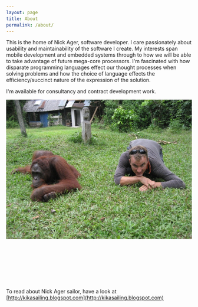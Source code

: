 ```yaml
---
layout: page
title: About
permalink: /about/
---
```

<style>
div#images {
  position: relative;
  height: 480px;
}

img#cycleImage1, img#cycleImage2 {
opacity:1;
transition: opacity 1s;
position: absolute;
}

img#cycleImage1.fade,  img#cycleImage2.fade {
opacity:0;
}
</style>

This is the home of Nick Ager, software developer. I care passionately about usability and maintainability of the software I create. My interests span mobile development and embedded systems through to how we will be able to take advantage of future mega-core processors. I'm fascinated with how disparate programming languages effect our thought processes when solving problems and how the choice of language effects the efficiency/succinct nature of the expression of the solution.

I'm available for consultancy and contract development work.

<div id="images"><img id="cycleImage1" src="/images/About/KikaOffYemen.jpeg"/><img id="cycleImage2" src="/images/About/NickAndOrangutan.jpeg" /></div>
<br />

To read about Nick Ager sailor, have a look at [http://kikasailing.blogspot.com](http://kikasailing.blogspot.com)



<script>
(function () {
    var div = document.getElementById('images');
    var imgs = div.getElementsByTagName('img'),
        index = 0;
    imgs[0].class = 'fade';
    setInterval(function () {
        imgs[index].className = '';
        index = (index + 1) % imgs.length;
        imgs[index].className = 'fade';
    }, 4000);
}());
</script>
